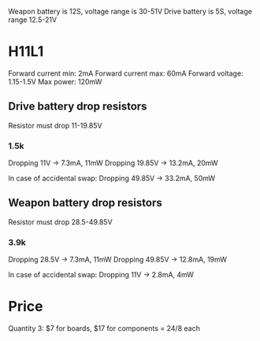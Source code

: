 Weapon battery is 12S, voltage range is 30-51V
Drive battery is 5S, voltage range 12.5-21V

H11L1
=====
Forward current min: 2mA
Forward current max: 60mA
Forward voltage: 1.15-1.5V
Max power: 120mW

Drive battery drop resistors
----------------------------
Resistor must drop 11-19.85V

### 1.5k
Dropping 11V -> 7.3mA, 11mW
Dropping 19.85V -> 13.2mA, 20mW

In case of accidental swap:
Dropping 49.85V -> 33.2mA, 50mW

Weapon battery drop resistors
-----------------------------
Resistor must drop 28.5-49.85V

### 3.9k
Dropping 28.5V -> 7.3mA, 11mW
Dropping 49.85V -> 12.8mA, 19mW

In case of accidental swap:
Dropping 11V -> 2.8mA, 4mW

Price
=====
Quantity 3: $7 for boards, $17 for components = $24/$8 each
